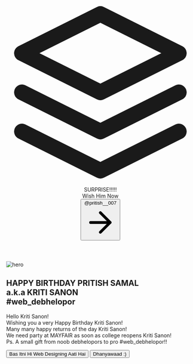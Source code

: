 <html lang="en">
<head>
  <meta charset="UTF-8">
  <meta name="viewport" content="width=device-width, initial-scale=1.0">
  <link href="https://unpkg.com/tailwindcss@^1.0/dist/tailwind.min.css" rel="stylesheet">
  <title>BALA NA!!</title>
</head>
<body>
  <header class="text-gray-700 body-font">
    <div class="container mx-auto flex flex-wrap p-5 flex-col md:flex-row items-center">
      <a class="flex title-font font-medium items-center text-gray-900 mb-4 md:mb-0">
        <svg xmlns="http://www.w3.org/2000/svg" fill="none" stroke="currentColor" stroke-linecap="round" stroke-linejoin="round" stroke-width="2" class="w-10 h-10 text-white p-2 bg-orange-500 rounded-full" viewBox="0 0 24 24">
          <path d="M12 2L2 7l10 5 10-5-10-5zM2 17l10 5 10-5M2 12l10 5 10-5"></path>
        </svg>
        <span class="ml-3 text-xl">SURPRISE!!!!!</span>
      </a>
      <nav class="md:ml-auto md:mr-auto flex flex-wrap items-center text-base justify-center">
        <a class="mr-5 hover:text-gray-900">Wish</a>
        <a class="mr-5 hover:text-gray-900">Him</a>
        <a class="mr-5 hover:text-gray-900">Now</a>
      </nav>
      <button class="inline-flex items-center bg-gray-200 border-0 py-1 px-3 focus:outline-none hover:bg-gray-300 rounded text-base mt-4 md:mt-0">@pritish__007
        <svg fill="none" stroke="currentColor" stroke-linecap="round" stroke-linejoin="round" stroke-width="2" class="w-4 h-4 ml-1" viewBox="0 0 24 24">
          <path d="M5 12h14M12 5l7 7-7 7"></path>
        </svg>
      </button>
    </div>
  </header>

  <section class="text-gray-700 body-font">
  <div class="container mx-auto flex px-5 py-24 items-center justify-center flex-col">
    <img class="lg:w-2/6 md:w-3/6 w-5/6 mb-10 object-cover object-center rounded" alt="hero" src=""https://source.unsplash.com/720x600/?birthday,cake">
    <div class="text-center lg:w-2/3 w-full">
      <h1 class="title-font sm:text-4xl text-3xl mb-4 font-medium text-gray-900">HAPPY BIRTHDAY PRITISH SAMAL
        <br class="hidden lg:inline-block">a.k.a KRITI SANON
        <br class="hidden lg:inline-block">#web_debhelopor
      </h1>
      <p class="mb-8 leading-relaxed">Hello Kriti Sanon!
        <br class="mb-8 leading-relaxed">Wishing you a very Happy Birthday Kriti Sanon!
        <br class="mb-8 leading-relaxed">Many many happy returns of the day Kriti Sanon!
        <br class="mb-8 leading-relaxed">We need party at MAYFAIR as soon as college reopens Kriti Sanon!
        <br class="mb-8 leading-relaxed">Ps. A small gift from noob debhelopors to pro #web_debhelopor!!
        </p>
      <div class="flex justify-center">
        <button class="inline-flex text-white bg-orange-500 border-0 py-2 px-6 focus:outline-none hover:bg-orange-600 rounded text-lg">Bas Itni Hi Web Designing Aati Hai</button>
        <button class="ml-4 inline-flex text-gray-700 bg-gray-200 border-0 py-2 px-6 focus:outline-none hover:bg-gray-300 rounded text-lg">Dhanyawaad :)</button>
      </div>
    </div>
  </div>
</section>
</body>
</html>
